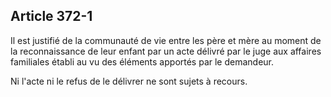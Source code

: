 Article 372-1
----
Il est justifié de la communauté de vie entre les père et mère au moment de la
reconnaissance de leur enfant par un acte délivré par le juge aux affaires
familiales établi au vu des éléments apportés par le demandeur.

Ni l'acte ni le refus de le délivrer ne sont sujets à recours.
